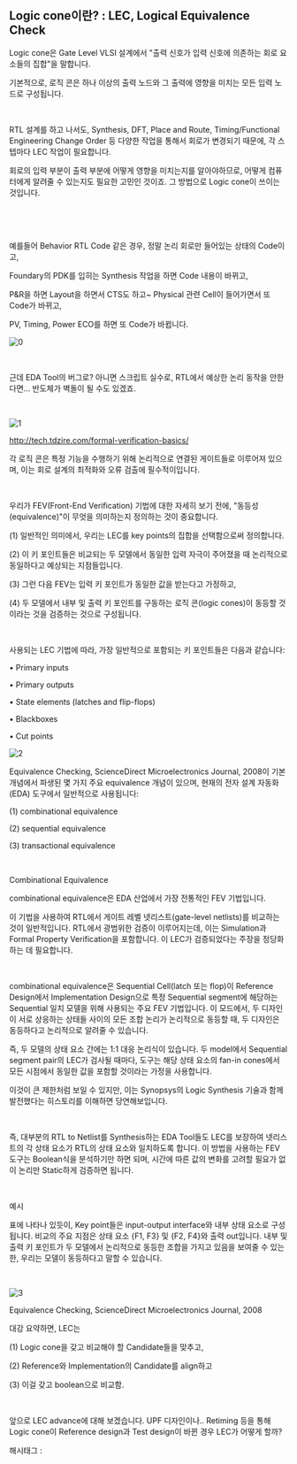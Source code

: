## Logic cone이란? : LEC, Logical Equivalence Check

Logic cone은 Gate Level VLSI 설계에서 "출력 신호가 입력 신호에 의존하는 회로 요소들의 집합"을 말합니다.

기본적으로, 로직 콘은 하나 이상의 출력 노드와 그 출력에 영향을 미치는 모든 입력 노드로 구성됩니다.

​

RTL 설계를 하고 나서도, Synthesis, DFT, Place and Route, Timing/Functional Engineering Change Order 등 다양한 작업을 통해서 회로가 변경되기 때문에, 각 스텝마다 LEC 작업이 필요합니다.

회로의 입력 부분이 출력 부분에 어떻게 영향을 미치는지를 알아야하므로, 어떻게 컴퓨터에게 알려줄 수 있는지도 필요한 고민인 것이죠. 그 방법으로 Logic cone이 쓰이는 것입니다. 

​

​

예를들어 Behavior RTL Code 같은 경우, 정말 논리 회로만 들어있는 상태의 Code이고,

Foundary의 PDK를 입히는 Synthesis 작업을 하면 Code 내용이 바뀌고,

P&R을 하면 Layout을 하면서 CTS도 하고~ Physical 관련 Cell이 들어가면서 또 Code가 바뀌고,

PV, Timing, Power ECO를 하면 또 Code가 바뀝니다.

![0](/asset/img/223573952233/0.png)

​

근데 EDA Tool의 버그로? 아니면 스크립트 실수로, RTL에서 예상한 논리 동작을 안한다면... 반도체가 벽돌이 될 수도 있겠죠.

​

![1](/asset/img/223573952233/1.png)

http://tech.tdzire.com/formal-verification-basics/​

각 로직 콘은 특정 기능을 수행하기 위해 논리적으로 연결된 게이트들로 이루어져 있으며, 이는 회로 설계의 최적화와 오류 검출에 필수적이입니다.

​

우리가 FEV(Front-End Verification) 기법에 대한 자세히 보기 전에, "동등성(equivalence)"이 무엇을 의미하는지 정의하는 것이 중요합니다.

(1) 일반적인 의미에서, 우리는 LEC를 key points의 집합을 선택함으로써 정의합니다.

(2) 이 키 포인트들은 비교되는 두 모델에서 동일한 입력 자극이 주어졌을 때 논리적으로 동일하다고 예상되는 지점들입니다.

(3) 그런 다음 FEV는 입력 키 포인트가 동일한 값을 받는다고 가정하고,

(4) 두 모델에서 내부 및 출력 키 포인트를 구동하는 로직 콘(logic cones)이 동등할 것이라는 것을 검증하는 것으로 구성됩니다.

​

사용되는 LEC 기법에 따라, 가장 일반적으로 포함되는 키 포인트들은 다음과 같습니다:

• Primary inputs

• Primary outputs 

• State elements (latches and flip-flops) 

• Blackboxes 

• Cut points

![2](/asset/img/223573952233/2.png)

Equivalence Checking, ScienceDirect Microelectronics Journal, 2008이 기본 개념에서 파생된 몇 가지 주요 equivalence 개념이 있으며, 현재의 전자 설계 자동화(EDA) 도구에서 일반적으로 사용됩니다:

(1) combinational equivalence

(2) sequential equivalence

(3) transactional equivalence

​

Combinational Equivalence

combinational equivalence은 EDA 산업에서 가장 전통적인 FEV 기법입니다.

이 기법을 사용하여 RTL에서 게이트 레벨 넷리스트(gate-level netlists)를 비교하는 것이 일반적입니다. RTL에서 광범위한 검증이 이루어지는데, 이는 Simulation과 Formal Property Verification을 포함합니다. 이 LEC가 검증되었다는 주장을 정당화하는 데 필요합니다.

​

combinational equivalence은 Sequential Cell(latch 또는 flop)이 Reference Design에서 Implementation Design으로 특정 Sequential segment에 해당하는 Sequential 일치 모델을 위해 사용되는 주요 FEV 기법입니다. 이 모드에서, 두 디자인이 서로 상응하는 상태들 사이의 모든 조합 논리가 논리적으로 동등할 때, 두 디자인은 동등하다고 논리적으로 알려줄 수 있습니다.

즉, 두 모델의 상태 요소 간에는 1:1 대응 논리식이 있습니다. 두 model에서 Sequential segment pair의 LEC가 검사될 때마다, 도구는 해당 상태 요소의 fan-in cones에서 모든 시점에서 동일한 값을 포함할 것이라는 가정을 사용합니다.

이것이 큰 제한처럼 보일 수 있지만, 이는 Synopsys의 Logic Synthesis 기술과 함께 발전했다는 히스토리를 이해하면 당연해보입니다.

​

즉, 대부분의 RTL  to Netlist를 Synthesis하는 EDA Tool들도 LEC를 보장하여 넷리스트의 각 상태 요소가 RTL의 상태 요소와 일치하도록 합니다. 이 방법을 사용하는 FEV 도구는 Boolean식을 분석하기만 하면 되며, 시간에 따른 값의 변화를 고려할 필요가 없이 논리만 Static하게 검증하면 됩니다.

​

예시

표에 나타나 있듯이, Key point들은 input-output interface와 내부 상태 요소로 구성됩니다. 비교의 주요 지점은 상태 요소 {F1, F3} 및 {F2, F4}와 출력 out입니다. 내부 및 출력 키 포인트가 두 모델에서 논리적으로 동등한 조합을 가지고 있음을 보여줄 수 있는 한, 우리는 모델이 동등하다고 말할 수 있습니다.

​

![3](/asset/img/223573952233/3.png)

Equivalence Checking, ScienceDirect Microelectronics Journal, 2008​

대강 요약하면, LEC는

(1) Logic cone을 갖고 비교해야 할 Candidate들을 맞추고,

(2) Reference와 Implementation의 Candidate를 align하고

(3) 이걸 갖고 boolean으로 비교함.

​

앞으로 LEC advance에 대해 보겠습니다. UPF 디자인이나.. Retiming 등을 통해 Logic cone이 Reference design과 Test design이 바뀐 경우 LEC가 어떻게 할까?

 해시태그 : 